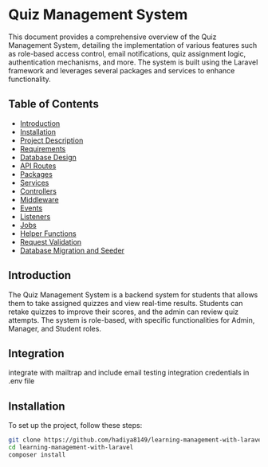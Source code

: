 # Quiz Management System

This document provides a comprehensive overview of the Quiz Management System, detailing the implementation of various features such as role-based access control, email notifications, quiz assignment logic, authentication mechanisms, and more. The system is built using the Laravel framework and leverages several packages and services to enhance functionality.

## Table of Contents

- [Introduction](#introduction)
- [Installation](#installation)
- [Project Description](#project-description)
- [Requirements](#requirements)
- [Database Design](#database-design)
- [API Routes](#api-routes)
- [Packages](#packages)
- [Services](#services)
- [Controllers](#controllers)
- [Middleware](#middleware)
- [Events](#events)
- [Listeners](#listeners)
- [Jobs](#jobs)
- [Helper Functions](#helper-functions)
- [Request Validation](#request-validation)
- [Database Migration and Seeder](#database-migration-and-seeder)

## Introduction

The Quiz Management System is a backend system for students that allows them to take assigned quizzes and view real-time results. Students can retake quizzes to improve their scores, and the admin can review quiz attempts. The system is role-based, with specific functionalities for Admin, Manager, and Student roles.
## Integration
integrate with mailtrap and include email testing integration credentials in .env file


## Installation

To set up the project, follow these steps:

```bash
git clone https://github.com/hadiya8149/learning-management-with-laravel.git
cd learning-management-with-laravel
composer install


